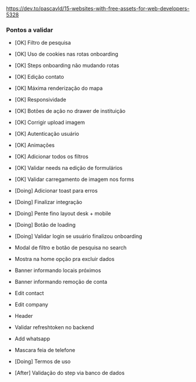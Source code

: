 https://dev.to/pascavld/15-websites-with-free-assets-for-web-developers-5328

### Pontos a validar

- [OK] Filtro de pesquisa
- [OK] Uso de cookies nas rotas onboarding
- [OK] Steps onboarding não mudando rotas
- [OK] Edição contato
- [OK] Máxima renderização do mapa
- [OK] Responsividade
- [OK] Botões de ação no drawer de instituição
- [OK] Corrigir upload imagem
- [OK] Autenticação usuário
- [OK] Animações
- [OK] Adicionar todos os filtros
- [OK] Validar needs na edição de formulários
- [OK] Validar carregamento de imagem nos forms


- [Doing] Adicionar toast para erros
- [Doing] Finalizar integração
- [Doing] Pente fino layout desk + mobile
- [Doing] Botão de loading

- [Doing] Validar login se usuário finalizou onboarding
- Modal de filtro e botão de pesquisa no search
- Mostra na home opção pra excluir dados
- Banner informando locais próximos
- Banner informando remoção de conta
- Edit contact
- Edit company
- Header
- Validar refreshtoken no backend
- Add whatsapp
- Mascara feia de telefone

- [Doing] Termos de uso

- [After] Validação do step via banco de dados
